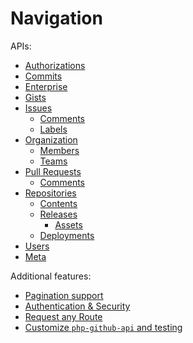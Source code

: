 Navigation
==========

APIs:
* [Authorizations](authorizations.md)
* [Commits](commits.md)
* [Enterprise](enterprise.md)
* [Gists](gists.md)
* [Issues](issues.md)
  * [Comments](issue/comments.md)
  * [Labels](issue/labels.md)
* [Organization](organization.md)
  * [Members](organization/members.md)
  * [Teams](organization/teams.md)
* [Pull Requests](pull_requests.md)
  * [Comments](pull_request/comments.md)
* [Repositories](repos.md)
  * [Contents](repo/contents.md)
  * [Releases](repo/releases.md)
    * [Assets](repo/assets.md)
  * [Deployments](repo/deployments.md)
* [Users](users.md)
* [Meta](meta.md)

Additional features:

* [Pagination support](result_pager.md)
* [Authentication & Security](security.md)
* [Request any Route](request_any_route.md)
* [Customize `php-github-api` and testing](customize.md)
